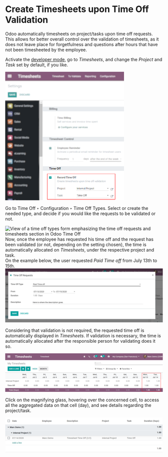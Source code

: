 # Create Timesheets upon Time Off Validation

Odoo automatically timesheets on project/tasks upon time off requests. This allows for better
overall control over the validation of timesheets, as it does not leave place for forgetfulness
and questions after hours that have not been timesheeted by the employee.

Activate the [developer mode](applications/general/developer_mode.md#developer-mode), go to *Timesheets*, and change the *Project*
and *Task* set by default, if you like.

![View of Timesheets setting enabling the feature record time off in Odoo Timesheets](../../../../.gitbook/assets/record_time_off.png)

Go to Time Off ‣ Configuration ‣ Time Off Types. Select or create the
needed type, and decide if you would like the requests to be validated or not.

![View of a time off types form emphasizing the time off requests and timesheets section in
Odoo Time Off](../../../../.gitbook/assets/time_off_types.png)
Now, once the employee has requested his time off and the request has been validated (or not,
depending on the setting chosen), the time is automatically allocated on *Timesheets*, under the
respective project and task.
<br/>
On the example below, the user requested *Paid Time off* from July 13th to 15th.
<br/>
![View of the time off request form in Odoo Time Off](../../../../.gitbook/assets/time_off_request.png)

Considering that validation is not required, the requested time off is automatically displayed in
*Timesheets*. If validation is necessary, the time is automatically allocated after the responsible
person for validating does it so.

![Video of timesheets emphasizing the requested time off from the employee in Odoo Timesheets](../../../../.gitbook/assets/timesheets.png)

Click on the magnifying glass, hovering over the concerned cell, to access all the aggregated data
on that cell (day), and see details regarding the project/task.

![View of the details of a project/task in Odoo Timeheets](../../../../.gitbook/assets/timesheet_description.png)
